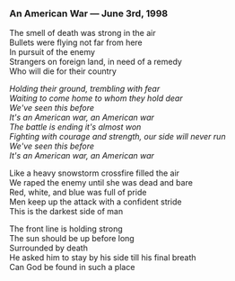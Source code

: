 ### An American War — June 3rd, 1998

The smell of death was strong in the air  
Bullets were flying not far from here  
In pursuit of the enemy  
Strangers on foreign land, in need of a remedy  
Who will die for their country  

_Holding their ground, trembling with fear_  
_Waiting to come home to whom they hold dear_  
_We've seen this before_  
_It's an American war, an American war_  
_The battle is ending it's almost won_  
_Fighting with courage and strength, our side will never run_  
_We've seen this before_  
_It's an American war, an American war_  

Like a heavy snowstorm crossfire filled the air  
We raped the enemy until she was dead and bare  
Red, white, and blue was full of pride  
Men keep up the attack with a confident stride  
This is the darkest side of man  

The front line is holding strong  
The sun should be up before long  
Surrounded by death  
He asked him to stay by his side till his final breath  
Can God be found in such a place  
